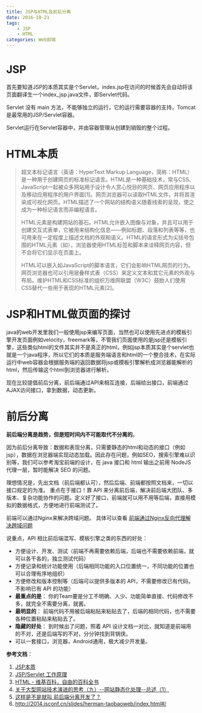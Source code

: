 ```yaml
---
title: JSP与HTML及前后分离
date: 2016-10-21
tags:
    - JSP
    - HTML
categories: Web前端
---
```


# JSP

首先要知道JSP的本质其实是个Servlet，index.jsp在访问的时候首先会自动将该页面翻译生一个index_jsp.java文件，即Servlet代码。

<!-- more -->

Servlet 没有 main 方法，不能够独立的运行，它的运行需要容器的支持，Tomcat是最常用的JSP/Servlet容器。

Servlet运行在Servlet容器中，并由容器管理从创建到销毁的整个过程。
# HTML本质



> 超文本标记语言（英语：HyperText Markup Language，简称：HTML）是一种用于创建网页的标准标记语言。HTML是一种基础技术，常与CSS、JavaScript一起被众多网站用于设计令人赏心悦目的网页、网页应用程序以及移动应用程序的用户界面[1]。网页浏览器可以读取HTML文件，并将其渲染成可视化网页。HTML描述了一个网站的结构语义随着线索的呈现，使之成为一种标记语言而非编程语言。
>
> HTML元素是构建网站的基石。HTML允许嵌入图像与对象，并且可以用于创建交互式表单，它被用来结构化信息——例如标题、段落和列表等等，也可用来在一定程度上描述文档的外观和语义。HTML的语言形式为尖括号包围的HTML元素（如<html>），浏览器使用HTML标签和脚本来诠释网页内容，但不会将它们显示在页面上。
>
> HTML可以嵌入如JavaScript的脚本语言，它们会影响HTML网页的行为。网页浏览器也可以引用层叠样式表（CSS）来定义文本和其它元素的外观与布局。维护HTML和CSS标准的组织万维网联盟（W3C）鼓励人们使用CSS替代一些用于表现的HTML元素[2]。

# JSP和HTML做页面的探讨


java的web开发里我们一般使用jsp来编写页面，当然也可以使用先进点的模板引擎开发页面例如velocity，freemark等，不管我们页面使用的是jsp还是模板引擎，这些类似html的文件其实并不是真正的html，例如jsp本质其实是个servlet也就是一个java程序，所以它们的本质是服务端语言和html的一个整合技术，在实际运行中web容器会根据服务端的返回数据将jsp或模板引擎解析成浏览器能解析的html，然后传输这个html到浏览器进行解析。

现在比较提倡前后分离，前后端通过API来相互连接，后端给出接口，前端通过AJAX访问接口，拿到数据，动态更新。

# 前后分离

**前后端分离是趋势，但是短时间内不可能取代不分离的**。

因为前后分离导致：数据和表现分离，只需要静态的html和动态的接口（例如jsp），数据在浏览器端实现动态加载。因此存在问题，例如SEO，搜索引擎难以识别等，我们可以参考淘宝前端的设计，在 java 接口和 html 输出之前用 NodeJS 代理一层，暂时能解决 SEO 的问题。

理想情况是，先出文档（前后端都认可），然后后端、前端都按照文档来，一切以接口规定的为准。 重点在于接口！靠 API 来分离前后端，解决前后端大团队、多版本、复杂功能协作的问题。定义好了接口，前端就可以用不用等后端，直接用模拟的数据格式，方便地进行前端测试了。

前端可以通过Nginx来解决跨域问题。
具体可以查看 [前端通过Nginx反向代理解决跨域问题](https://www.morethink.cn/Nginx-Cross-Domain/)

说重点，API 相比前后端混写、模板引擎之类的东西的好处：
- 方便设计、开发、测试（前端不再需要依赖后端，后端也不需要依赖前端，就可以各干各的，独立测试代码）
- 方便记录和统计功能使用（后端相同功能的入口位置统一，不同功能的位置也可以合理有序地组织）
- 方便修改和版本控制等（后端可以提供多版本的 API，不需要修改已有代码，不影响已有 API 的功能）
- **最重点的是**：
你的Team要是分工不明确、人少、功能简单直接、代码修改不多，就完全不需要分离，就酱。
- **最明显的**：
前端代码不用被后端粘贴来粘贴去了，后端的相同代码，也不需要各种位置粘贴来粘贴去了。
- **隐藏的好处**：
到时候出了问题，照着 API 设计文档一对比，就知道是前端用的不对，还是后端写的不对，分分钟找到背锅侠。
- 可以一套接口，浏览器，Android通用，极大减少开发量。


**参考文档**：
1. [JSP本质](http://blog.csdn.net/sdyy321/article/details/5838717)
2. [JSP/Servlet 工作原理](http://www.blogjava.net/fancydeepin/archive/2013/09/30/404571.html)
3. [HTML - 维基百科，自由的百科全书](https://zh.wikipedia.org/wiki/HTML)
4. [关于大型网站技术演进的思考（九）--网站静态化处理--总述（1）](http://www.cnblogs.com/sharpxiajun/p/4282789.html)
5. [这样是不是就叫 前后端分离开发了？](https://segmentfault.com/q/1010000011514355)
6. http://2014.jsconf.cn/slides/herman-taobaoweb/index.html#/

